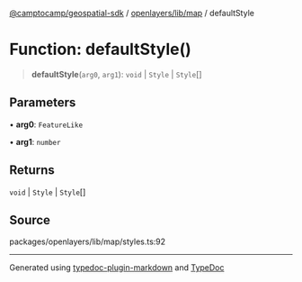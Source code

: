 [@camptocamp/geospatial-sdk](../../../../index.md) / [openlayers/lib/map](../index.md) / defaultStyle

# Function: defaultStyle()

> **defaultStyle**(`arg0`, `arg1`): `void` \| `Style` \| `Style`[]

## Parameters

• **arg0**: `FeatureLike`

• **arg1**: `number`

## Returns

`void` \| `Style` \| `Style`[]

## Source

packages/openlayers/lib/map/styles.ts:92

***

Generated using [typedoc-plugin-markdown](https://www.npmjs.com/package/typedoc-plugin-markdown) and [TypeDoc](https://typedoc.org/)

